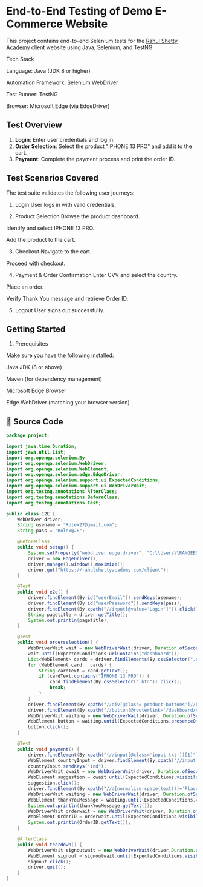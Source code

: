 
# End-to-End Testing of Demo E-Commerce Website

This project contains end-to-end Selenium tests for the [Rahul Shetty Academy](https://rahulshettyacademy.com/client) client website using Java, Selenium, and TestNG.

Tech Stack

Language: Java (JDK 8 or higher)

Automation Framework: Selenium WebDriver

Test Runner: TestNG

Browser: Microsoft Edge (via EdgeDriver)

## Test Overview

1. **Login**: Enter user credentials and log in.  
2. **Order Selection**: Select the product "IPHONE 13 PRO" and add it to the cart.  
3. **Payment**: Complete the payment process and print the order ID.  



## Test Scenarios Covered
The test suite validates the following user journeys:
1.	Login
User logs in with valid credentials.

2.	Product Selection
Browse the product dashboard.

Identify and select IPHONE 13 PRO.

Add the product to the cart.

3.	Checkout
Navigate to the cart.

Proceed with checkout.

4.	Payment & Order Confirmation
Enter CVV and select the country.

Place an order.

Verify Thank You message and retrieve Order ID.

5.	Logout
User signs out successfully.






## Getting Started
1. Prerequisites

Make sure you have the following installed:

Java JDK (8 or above)

Maven (for dependency management)

Microsoft Edge Browser

Edge WebDriver (matching your browser version)

## 📂 Source Code
```java
package project;

import java.time.Duration;
import java.util.List;
import org.openqa.selenium.By;
import org.openqa.selenium.WebDriver;
import org.openqa.selenium.WebElement;
import org.openqa.selenium.edge.EdgeDriver;
import org.openqa.selenium.support.ui.ExpectedConditions;
import org.openqa.selenium.support.ui.WebDriverWait;
import org.testng.annotations.AfterClass;
import org.testng.annotations.BeforeClass;
import org.testng.annotations.Test;

public class E2E {
    WebDriver driver;
    String usename = "Rolex27@gmail.com";
    String pass = "Rolex@28";

    @BeforeClass
    public void setup() {
        System.setProperty("webdriver.edge.driver", "C:\\Users\\RANGEESH BALAJI\\OneDrive\\Desktop\\Driver.folder\\msedgedriver.exe\\\\");
        driver = new EdgeDriver();
        driver.manage().window().maximize();
        driver.get("https://rahulshettyacademy.com/client");
    }

    @Test
    public void e2e() {
        driver.findElement(By.id("userEmail")).sendKeys(usename);
        driver.findElement(By.id("userPassword")).sendKeys(pass);
        driver.findElement(By.xpath("//input[@value='Login']")).click();
        String pagetitle = driver.getTitle();
        System.out.println(pagetitle);
    }

    @Test
    public void orderselection() {
        WebDriverWait wait = new WebDriverWait(driver, Duration.ofSeconds(10));
        wait.until(ExpectedConditions.urlContains("dashboard"));
        List<WebElement> cards = driver.findElements(By.cssSelector(".card-body"));
        for (WebElement card : cards) {
            String cardText = card.getText();
            if (cardText.contains("IPHONE 13 PRO")) {
                card.findElement(By.cssSelector(".btn")).click();
                break;
            }
        }
        driver.findElement(By.xpath("//div[@class='product-buttons']//button[1]")).click();
        driver.findElement(By.xpath("//button[@routerlink='/dashboard/cart']")).click();
        WebDriverWait waiting = new WebDriverWait(driver, Duration.ofSeconds(10));
        WebElement button = waiting.until(ExpectedConditions.presenceOfElementLocated(By.xpath("(//button[@class='btn btn-primary'])[3]")));
        button.click();
    }

    @Test
    public void payment() {
        driver.findElement(By.xpath("(//input[@class='input txt'])[1]")).sendKeys("001");
        WebElement countryInput = driver.findElement(By.xpath("//input[@placeholder='Select Country']"));
        countryInput.sendKeys("Ind");
        WebDriverWait cwait = new WebDriverWait(driver, Duration.ofSeconds(10));
        WebElement suggestion = cwait.until(ExpectedConditions.visibilityOfElementLocated(By.xpath("//span[normalize-space(text())='India']")));
        suggestion.click();
        driver.findElement(By.xpath("//a[normalize-space(text())='Place Order']")).click();
        WebDriverWait waiting = new WebDriverWait(driver, Duration.ofSeconds(10));
        WebElement thankYouMessage = waiting.until(ExpectedConditions.visibilityOfElementLocated(By.className("hero-primary")));
        System.out.println(thankYouMessage.getText());
        WebDriverWait orderwait = new WebDriverWait(driver, Duration.ofSeconds(10));
        WebElement OrderID = orderwait.until(ExpectedConditions.visibilityOfElementLocated(By.xpath("//label[@class='ng-star-inserted']")));
        System.out.println(OrderID.getText());
    }

    @AfterClass
    public void teardown() {
        WebDriverWait signoutwait = new WebDriverWait(driver,Duration.ofSeconds(10));
        WebElement signout = signoutwait.until(ExpectedConditions.visibilityOfElementLocated(By.xpath("//button[normalize-space(text())='Sign Out']")));
        signout.click();
        driver.quit();
    }
}










